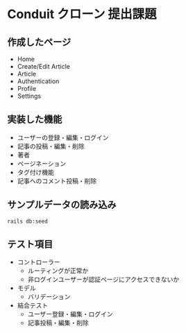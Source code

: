 # Conduit クローン 提出課題

## 作成したページ
- Home
- Create/Edit Article
- Article
- Authentication
- Profile
- Settings

## 実装した機能
- ユーザーの登録・編集・ログイン
- 記事の投稿・編集・削除
- 著者
- ページネーション
- タグ付け機能
- 記事へのコメント投稿・削除

## サンプルデータの読み込み
```
rails db:seed
```

## テスト項目
- コントローラー
  - ルーティングが正常か
  - 非ログインユーザーが認証ページにアクセスできないか
- モデル
  - バリデーション
- 結合テスト
  - ユーザー登録・編集・ログイン
  - 記事投稿・編集・削除
